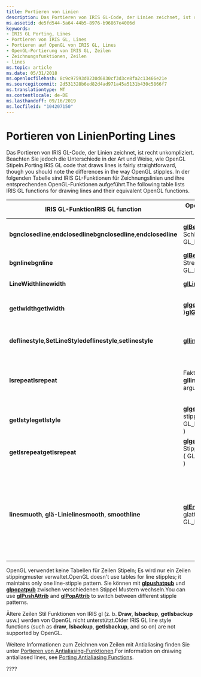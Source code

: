 ```yaml
---
title: Portieren von Linien
description: Das Portieren von IRIS GL-Code, der Linien zeichnet, ist recht unkompliziert. Beachten Sie jedoch die Unterschiede in der Art und Weise, wie OpenGL Stipeln. In der folgenden Tabelle sind IRIS GL-Funktionen für Zeichnungslinien und ihre entsprechenden OpenGL-Funktionen aufgeführt.
ms.assetid: de5fd544-5a64-44b5-8976-b96867e4006d
keywords:
- IRIS GL Porting, Lines
- Portieren von IRIS GL, Lines
- Portieren auf OpenGL von IRIS GL, Lines
- OpenGL-Portierung von IRIS GL, Zeilen
- Zeichnungsfunktionen, Zeilen
- lines
ms.topic: article
ms.date: 05/31/2018
ms.openlocfilehash: 8c9c97593d0230d6830cf3d3ce8fa2c13466e21e
ms.sourcegitcommit: 2d531328b6ed82d4ad971a45a5131b430c5866f7
ms.translationtype: MT
ms.contentlocale: de-DE
ms.lasthandoff: 09/16/2019
ms.locfileid: "104207150"
---
```

# <a name="porting-lines"></a><span data-ttu-id="ef70e-110">Portieren von Linien</span><span class="sxs-lookup"><span data-stu-id="ef70e-110">Porting Lines</span></span>

<span data-ttu-id="ef70e-111">Das Portieren von IRIS GL-Code, der Linien zeichnet, ist recht unkompliziert. Beachten Sie jedoch die Unterschiede in der Art und Weise, wie OpenGL Stipeln.</span><span class="sxs-lookup"><span data-stu-id="ef70e-111">Porting IRIS GL code that draws lines is fairly straightforward, though you should note the differences in the way OpenGL stipples.</span></span> <span data-ttu-id="ef70e-112">In der folgenden Tabelle sind IRIS GL-Funktionen für Zeichnungslinien und ihre entsprechenden OpenGL-Funktionen aufgeführt.</span><span class="sxs-lookup"><span data-stu-id="ef70e-112">The following table lists IRIS GL functions for drawing lines and their equivalent OpenGL functions.</span></span>



| <span data-ttu-id="ef70e-113">IRIS GL-Funktion</span><span class="sxs-lookup"><span data-stu-id="ef70e-113">IRIS GL function</span></span>                               | <span data-ttu-id="ef70e-114">OpenGL-Funktion</span><span class="sxs-lookup"><span data-stu-id="ef70e-114">OpenGL function</span></span>                                                                                         | <span data-ttu-id="ef70e-115">Bedeutung</span><span class="sxs-lookup"><span data-stu-id="ef70e-115">Meaning</span></span>                                                                                                                                      |
|------------------------------------------------|---------------------------------------------------------------------------------------------------------|----------------------------------------------------------------------------------------------------------------------------------------------|
| <span data-ttu-id="ef70e-116">**bgnclosedline**,**endclosedline**</span><span class="sxs-lookup"><span data-stu-id="ef70e-116">**bgnclosedline**,**endclosedline**</span></span><br/> | <span data-ttu-id="ef70e-117">[**glBegin**](glbegin.md) (GL- \_ Zeilen \_ Schleife)[**glEnd**](glend.md)</span><span class="sxs-lookup"><span data-stu-id="ef70e-117">[**glBegin**](glbegin.md) ( GL\_LINE\_LOOP )[**glEnd**](glend.md)</span></span><br/>                          | <span data-ttu-id="ef70e-118">Zeichnet eine geschlossene Zeile.</span><span class="sxs-lookup"><span data-stu-id="ef70e-118">Draws a closed line.</span></span>                                                                                                                         |
| <span data-ttu-id="ef70e-119">**bgnline**</span><span class="sxs-lookup"><span data-stu-id="ef70e-119">**bgnline**</span></span>                                    | <span data-ttu-id="ef70e-120">[**glBegin**](glbegin.md) (GL- \_ Zeilen \_ Streifen)</span><span class="sxs-lookup"><span data-stu-id="ef70e-120">[**glBegin**](glbegin.md) ( GL\_LINE\_STRIP )</span></span>                                                          | <span data-ttu-id="ef70e-121">Zeichnet Liniensegmente.</span><span class="sxs-lookup"><span data-stu-id="ef70e-121">Draws line segments.</span></span>                                                                                                                         |
| <span data-ttu-id="ef70e-122">**LineWidth**</span><span class="sxs-lookup"><span data-stu-id="ef70e-122">**linewidth**</span></span>                                  | [<span data-ttu-id="ef70e-123">**glLineWidth**</span><span class="sxs-lookup"><span data-stu-id="ef70e-123">**glLineWidth**</span></span>](gllinewidth.md)                                                                      | <span data-ttu-id="ef70e-124">Legt die Linienbreite fest.</span><span class="sxs-lookup"><span data-stu-id="ef70e-124">Sets line width.</span></span>                                                                                                                             |
| <span data-ttu-id="ef70e-125">**getlwidth**</span><span class="sxs-lookup"><span data-stu-id="ef70e-125">**getlwidth**</span></span>                                  | <span data-ttu-id="ef70e-126">[**glget**](glgetbooleanv--glgetdoublev--glgetfloatv--glgetintegerv.md) (GL- \_ Linienstärke \_ )</span><span class="sxs-lookup"><span data-stu-id="ef70e-126">[**glGet**](glgetbooleanv--glgetdoublev--glgetfloatv--glgetintegerv.md) ( GL\_LINE\_WIDTH )</span></span>            | <span data-ttu-id="ef70e-127">Gibt die aktuelle Linienbreite zurück.</span><span class="sxs-lookup"><span data-stu-id="ef70e-127">Returns current line width.</span></span>                                                                                                                  |
| <span data-ttu-id="ef70e-128">**deflinestyle**,**SetLineStyle**</span><span class="sxs-lookup"><span data-stu-id="ef70e-128">**deflinestyle**,**setlinestyle**</span></span><br/>   | [<span data-ttu-id="ef70e-129">**gllinestippel**</span><span class="sxs-lookup"><span data-stu-id="ef70e-129">**glLineStipple**</span></span>](gllinestipple.md)                                                                  | <span data-ttu-id="ef70e-130">Gibt ein Zeilen stippingmuster an.</span><span class="sxs-lookup"><span data-stu-id="ef70e-130">Specifies a line stipple pattern.</span></span>                                                                                                            |
| <span data-ttu-id="ef70e-131">**lsrepeat**</span><span class="sxs-lookup"><span data-stu-id="ef70e-131">**lsrepeat**</span></span>                                   | <span data-ttu-id="ef70e-132">Faktor Argument von **gllinestippel**</span><span class="sxs-lookup"><span data-stu-id="ef70e-132">factor argument of **glLineStipple**</span></span>                                                                    | <span data-ttu-id="ef70e-133">Legt einen Wiederholungs Faktor für den Linienstil fest.</span><span class="sxs-lookup"><span data-stu-id="ef70e-133">Sets a repeat factor for the line style.</span></span>                                                                                                     |
| <span data-ttu-id="ef70e-134">**getlstyle**</span><span class="sxs-lookup"><span data-stu-id="ef70e-134">**getlstyle**</span></span>                                  | <span data-ttu-id="ef70e-135">[**glget**](glgetbooleanv--glgetdoublev--glgetfloatv--glgetintegerv.md) (GL- \_ Zeilen \_ stippingmuster \_ )</span><span class="sxs-lookup"><span data-stu-id="ef70e-135">[**glGet**](glgetbooleanv--glgetdoublev--glgetfloatv--glgetintegerv.md) ( GL\_LINE\_STIPPLE\_PATTERN )</span></span> | <span data-ttu-id="ef70e-136">Gibt ein Zeilen stippingmuster zurück.</span><span class="sxs-lookup"><span data-stu-id="ef70e-136">Returns line stipple pattern.</span></span>                                                                                                                |
| <span data-ttu-id="ef70e-137">**getlsrepeat**</span><span class="sxs-lookup"><span data-stu-id="ef70e-137">**getlsrepeat**</span></span>                                | <span data-ttu-id="ef70e-138">[**glget**](glgetbooleanv--glgetdoublev--glgetfloatv--glgetintegerv.md) (GL- \_ Zeilen- \_ Stippel \_ wiederholen)</span><span class="sxs-lookup"><span data-stu-id="ef70e-138">[**glGet**](glgetbooleanv--glgetdoublev--glgetfloatv--glgetintegerv.md) ( GL\_LINE\_STIPPLE\_REPEAT )</span></span>  | <span data-ttu-id="ef70e-139">Gibt den Wiederholungs Faktor zurück.</span><span class="sxs-lookup"><span data-stu-id="ef70e-139">Returns repeat factor.</span></span>                                                                                                                       |
| <span data-ttu-id="ef70e-140">**linesmuoth**, **glä-Linie**</span><span class="sxs-lookup"><span data-stu-id="ef70e-140">**linesmooth**, **smoothline**</span></span>                 | <span data-ttu-id="ef70e-141">[**glEnable**](glenable.md) (GL- \_ Linie \_ glatt)</span><span class="sxs-lookup"><span data-stu-id="ef70e-141">[**glEnable**](glenable.md) ( GL\_LINE\_SMOOTH )</span></span>                                                       | <span data-ttu-id="ef70e-142">Schaltet ein Zeilen-Antialiasing (Weitere Informationen zum Antialiasing finden Sie unter [Portieren von Antialiasing-Funktionen](porting-antialiasing-functions.md).)</span><span class="sxs-lookup"><span data-stu-id="ef70e-142">Turns on line antialiasing (For more information on antialiasing, see [Porting Antialiasing Functions](porting-antialiasing-functions.md).)</span></span> |



 

<span data-ttu-id="ef70e-143">OpenGL verwendet keine Tabellen für Zeilen Stipeln; Es wird nur ein Zeilen stippingmuster verwaltet.</span><span class="sxs-lookup"><span data-stu-id="ef70e-143">OpenGL doesn't use tables for line stipples; it maintains only one line-stipple pattern.</span></span> <span data-ttu-id="ef70e-144">Sie können mit [**glpushatpub**](glpushattrib.md) und [**glpopatpub**](glpopattrib.md) zwischen verschiedenen Stippel Mustern wechseln.</span><span class="sxs-lookup"><span data-stu-id="ef70e-144">You can use [**glPushAttrib**](glpushattrib.md) and [**glPopAttrib**](glpopattrib.md) to switch between different stipple patterns.</span></span>

<span data-ttu-id="ef70e-145">Ältere Zeilen Stil Funktionen von IRIS gl (z. b. **Draw**, **lsbackup**, **getlsbackup** usw.) werden von OpenGL nicht unterstützt.</span><span class="sxs-lookup"><span data-stu-id="ef70e-145">Older IRIS GL line style functions (such as **draw**, **lsbackup**, **getlsbackup**, and so on) are not supported by OpenGL.</span></span>

<span data-ttu-id="ef70e-146">Weitere Informationen zum Zeichnen von Zeilen mit Antialiasing finden Sie unter [Portieren von Antialiasing-Funktionen](porting-antialiasing-functions.md).</span><span class="sxs-lookup"><span data-stu-id="ef70e-146">For information on drawing antialiased lines, see [Porting Antialiasing Functions](porting-antialiasing-functions.md).</span></span>

<span data-ttu-id="ef70e-147">??</span><span class="sxs-lookup"><span data-stu-id="ef70e-147">??</span></span>

 

 





